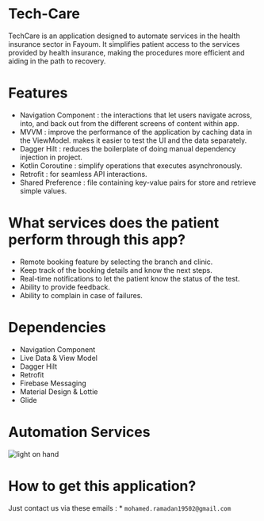 # Tech-Care
TechCare is an application designed to automate services in the health insurance sector in Fayoum. It simplifies patient access to the services provided by health insurance, making the procedures more efficient and aiding in the path to recovery.

# Features
  * Navigation Component : the interactions that let users navigate across, into, and back out from the different screens of content within app.
  * MVVM : improve the performance of the application by caching data in the ViewModel. makes it easier to test the UI and the data separately.
  * Dagger Hilt : reduces the boilerplate of doing manual dependency injection in project.
  * Kotlin Coroutine : simplify operations that executes asynchronously.
  * Retrofit : for seamless API interactions.
  * Shared Preference : file containing key-value pairs for store and retrieve simple values.

# What services does the patient perform through this app?
  * Remote booking feature by selecting the branch and clinic.
  * Keep track of the booking details and know the next steps.
  * Real-time notifications to let the patient know the status of the test.
  * Ability to provide feedback.
  * Ability to complain in case of failures.

# Dependencies
  * Navigation Component
  * Live Data & View Model
  * Dagger Hilt
  * Retrofit
  * Firebase Messaging
  * Material Design & Lottie
  * Glide

# Automation Services
  ![light on hand ](https://github.com/user-attachments/assets/7d0943f1-8e6b-4318-a2de-e75f84daa5e6)

# How to get this application?
  Just contact us via these emails :
    * ``` mohamed.ramadan19502@gmail.com ```
